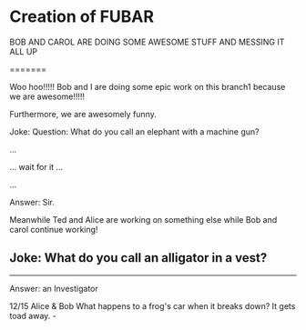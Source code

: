 <h1>Creation of FUBAR</h1>

<p> BOB AND CAROL ARE DOING SOME AWESOME STUFF AND MESSING IT ALL UP <p>
=======

Woo hoo!!!!! Bob and I are doing some epic work on this branch1 because we are awesome!!!!!

Furthermore, we are awesomely funny.

Joke:
Question: What do you call an elephant with a machine gun?

...

... wait for it ...

...

Answer: Sir.


Meanwhile Ted and Alice are working on something else while Bob and carol continue working!

Joke: What do you call an alligator in a vest?
-------
-------
Answer: an Investigator

12/15 Alice & Bob
What happens to a frog's car when it breaks down?
It gets toad away. -
